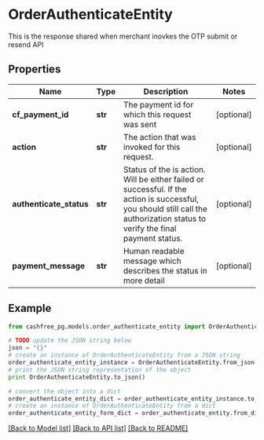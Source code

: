 # OrderAuthenticateEntity

This is the response shared when merchant inovkes the OTP submit or resend API

## Properties
Name | Type | Description | Notes
------------ | ------------- | ------------- | -------------
**cf_payment_id** | **str** | The payment id for which this request was sent | [optional] 
**action** | **str** | The action that was invoked for this request. | [optional] 
**authenticate_status** | **str** | Status of the is action. Will be either failed or successful. If the action is successful, you should still call the authorization status to verify the final payment status. | [optional] 
**payment_message** | **str** | Human readable message which describes the status in more detail | [optional] 

## Example

```python
from cashfree_pg.models.order_authenticate_entity import OrderAuthenticateEntity

# TODO update the JSON string below
json = "{}"
# create an instance of OrderAuthenticateEntity from a JSON string
order_authenticate_entity_instance = OrderAuthenticateEntity.from_json(json)
# print the JSON string representation of the object
print OrderAuthenticateEntity.to_json()

# convert the object into a dict
order_authenticate_entity_dict = order_authenticate_entity_instance.to_dict()
# create an instance of OrderAuthenticateEntity from a dict
order_authenticate_entity_form_dict = order_authenticate_entity.from_dict(order_authenticate_entity_dict)
```
[[Back to Model list]](../README.md#documentation-for-models) [[Back to API list]](../README.md#documentation-for-api-endpoints) [[Back to README]](../README.md)


